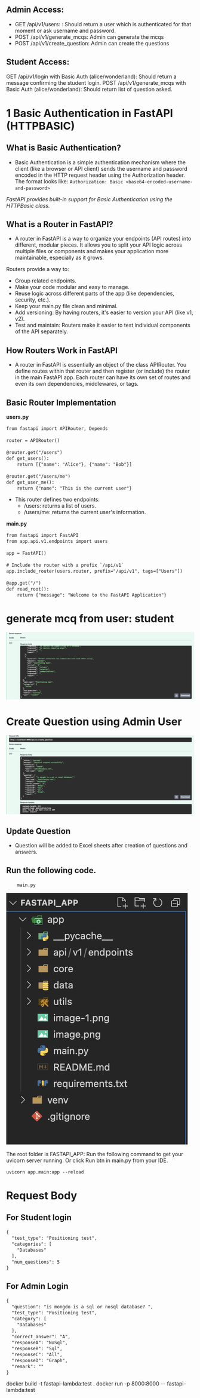 ## Admin Access:
- GET /api/v1/users: : Should return a user which is authenticated for that moment or ask username and password.
- POST /api/v1/generate_mcqs: Admin can generate the mcqs
- POST /api/v1/create_question: Admin can create the questions

## Student Access:
GET /api/v1/login with Basic Auth (alice/wonderland): Should return a message confirming the student login.
POST /api/v1/generate_mcqs with Basic Auth (alice/wonderland): Should return list of question asked.

# 1 Basic Authentication in FastAPI (HTTPBASIC)
## What is Basic Authentication?
- Basic Authentication is a simple authentication mechanism where the client (like a browser or API client) sends the username and password encoded in the HTTP request header using the Authorization header. The format looks like:
`Authorization: Basic <base64-encoded-username-and-password>`

*FastAPI provides built-in support for Basic Authentication using the HTTPBasic class.*

## What is a Router in FastAPI?
- A router in FastAPI is a way to organize your endpoints (API routes) into different, modular pieces. It allows you to split your API logic across multiple files or components and makes your application more maintainable, especially as it grows.

Routers provide a way to:

- Group related endpoints.
- Make your code modular and easy to manage.
- Reuse logic across different parts of the app (like dependencies, security, etc.).
- Keep your main.py file clean and minimal.
- Add versioning: By having routers, it's easier to version your API (like v1, v2).
- Test and maintain: Routers make it easier to test individual components of the API separately.

## How Routers Work in FastAPI

- A router in FastAPI is essentially an object of the class APIRouter. You define routes within that router and then register (or include) the router in the main FastAPI app. Each router can have its own set of routes and even its own dependencies, middlewares, or tags.


## Basic Router Implementation
**users.py**
```
from fastapi import APIRouter, Depends

router = APIRouter()

@router.get("/users")
def get_users():
    return [{"name": "Alice"}, {"name": "Bob"}]

@router.get("/users/me")
def get_user_me():
    return {"name": "This is the current user"}
```

- This router defines two endpoints:
    - /users: returns a list of users.
    - /users/me: returns the current user's information.

**main.py**
```
from fastapi import FastAPI
from app.api.v1.endpoints import users

app = FastAPI()

# Include the router with a prefix `/api/v1`
app.include_router(users.router, prefix="/api/v1", tags=["Users"])

@app.get("/")
def read_root():
    return {"message": "Welcome to the FastAPI Application"}
```

# generate mcq from user: student
![alt text](image-1.png)


# Create Question using Admin User
![alt text](image.png)

## Update Question
- Question will be added to Excel sheets after creation of questions and answers.

## Run the following code.
```
    main.py
```

![alt text](image-2.png)

The root folder is FASTAPI_APP: Run the following command to get your uvicorn server running. Or click Run btn in main.py from your IDE.

```
uvicorn app.main:app --reload
```

# Request Body
## For Student login

```
{
  "test_type": "Positioning test",
  "categories": [
    "Databases"
  ],
  "num_questions": 5
}
```
## For Admin Login
```
{
  "question": "is mongdo is a sql or nosql database? ",
  "test_type": "Positioning test",
  "category": [
    "Databases"
  ],
  "correct_answer": "A",
  "responseA": "NoSql",
  "responseB": "Sql",
  "responseC": "All",
  "responseD": "Graph",
  "remark": ""
}
```


docker build -t fastapi-lambda:test .
docker run -p 8000:8000 -- fastapi-lambda:test
